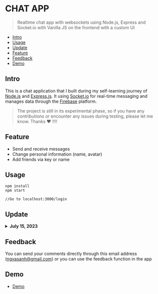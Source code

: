 # CHAT APP
> Realtime chat app with websockets using Node.js, Express and Socket.io with Vanilla JS on the frontend with a custom UI
- [Intro](#intro)
- [Usage](#Usage)
- [Update](#Update)
- [Feature](#Feature)
- [Feedback](#Feedback)
- [Demo](#Demo)

## Intro
This is a chat application that I built during my self-learning journey of [Node.js](https://nodejs.org/en) and [Express.js](https://expressjs.com). It using [Socket.io](https://socket.io) for real-time messaging and manages data through the [Firebase](https://firebase.google.com) platform.
>The project is still in its experimental phase, so if you have any contributions or encounter any issues during testing, please let me know. Thanks ❤️ !!!!

## Feature
- Send and receive messages
- Change personal information (name, avatar)
- Add friends via key or name

## Usage
```
npm install
npm start

//Go to localhost:3000/login
```
## Update

<details>
<summary><strong>July 15, 2023</strong></summary>
<br/>

</details>

## Feedback
You can send your comments directly through this email address (ngvasanh@gmail.com) or you can use the feedback function in the app
## Demo
- [Demo](https://chatapp-6jxk.onrender.com/login)
